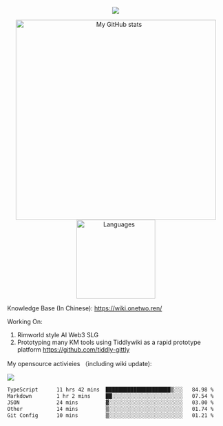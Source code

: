 <a href="https://github.com/linonetwo">
    <p align="center">
        <img src="https://github-profile-trophy.vercel.app/?username=linonetwo&column=7&theme=onedark"/>
    </p>
</a>
<a align="center" href="https://github.com/linonetwo">
  <p align="center">
    <img src="https://github-readme-stats.vercel.app/api?username=linonetwo&show_icons=true&count_private=true" alt="My GitHub stats" width="465"/>
    <img src="https://github-readme-stats.vercel.app/api/top-langs/?username=linonetwo&layout=compact&langs_count=10" alt="Languages" height="183">
  </p>
</a>

Knowledge Base (In Chinese): https://wiki.onetwo.ren/

Working On: 

1. Rimworld style AI Web3 SLG
1. Prototyping many KM tools using Tiddlywiki as a rapid prototype platform https://github.com/tiddly-gittly

My opensource activieies （including wiki update):

![](https://visitor-badge.glitch.me/badge?page_id=linonetwo.linonetwo)

<!--START_SECTION:waka-->

```txt
TypeScript      11 hrs 42 mins  █████████████████████▒░░░   84.98 %
Markdown        1 hr 2 mins     ██░░░░░░░░░░░░░░░░░░░░░░░   07.54 %
JSON            24 mins         ▓░░░░░░░░░░░░░░░░░░░░░░░░   03.00 %
Other           14 mins         ▒░░░░░░░░░░░░░░░░░░░░░░░░   01.74 %
Git Config      10 mins         ▒░░░░░░░░░░░░░░░░░░░░░░░░   01.21 %
```

<!--END_SECTION:waka-->
